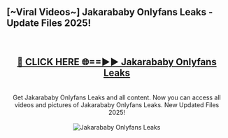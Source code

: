 <h2>[~Viral Videos~] Jakarababy Onlyfans Leaks - Update Files 2025!</h2>
<br>
<div align="center">
<h2><a href="https://betterlinks.top/A2PfLJ" rel="nofollow">🔴 CLICK HERE 🌐==►► Jakarababy Onlyfans Leaks</a></h2>
<br>
Get Jakarababy Onlyfans Leaks and all content. Now you can access all videos and pictures of Jakarababy Onlyfans Leaks. New Updated Files 2025!
<br>
<br>
<a href="https://betterlinks.top/A2PfLJ" rel="nofollow" data-target="animated-image.originalLink"><img src="https://i.ibb.co.com/WyWwxjT/player-gif2.gif" alt="Jakarababy Onlyfans Leaks" style="max-width: 100%; display: inline-block;" data-target="animated-image.originalImage"></a>
</div>
<br>
